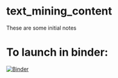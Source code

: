 # text_mining_content

These are some initial notes

# To launch in binder:

[![Binder](https://mybinder.org/badge_logo.svg)](https://mybinder.org/v2/gh/https%3A%2F%2Fmybinder.org%2Fv2%2Fgh%2Fbsherin%2Ftext_mining_2021/main?urlpath=git-pull?repo=https:%2F%2Fgithub.com%2Fbsherin%2Ftext_mining_content)
